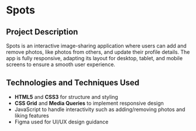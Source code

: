 # Spots

## Project Description  
Spots is an interactive image-sharing application where users can add and remove photos, like photos from others, and update their profile details. The app is fully responsive, adapting its layout for desktop, tablet, and mobile screens to ensure a smooth user experience.

## Technologies and Techniques Used  
- **HTML5** and **CSS3** for structure and styling  
- **CSS Grid** and **Media Queries** to implement responsive design  
- JavaScript to handle interactivity such as adding/removing photos and liking features  
- Figma used for UI/UX design guidance  

